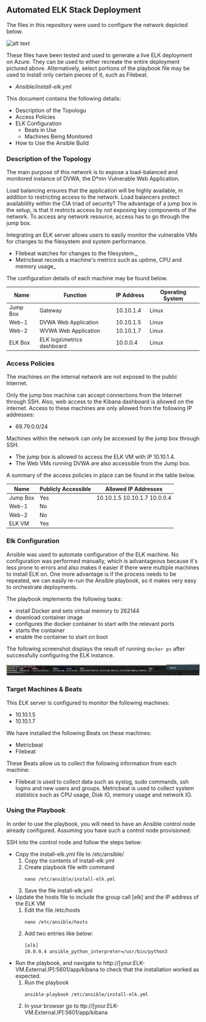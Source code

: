 ## Automated ELK Stack Deployment

The files in this repository were used to configure the network depicted below.

![alt text](Images/diagram_project1.png "Network Diagram")

These files have been tested and used to generate a live ELK deployment on Azure. They can be used to either recreate the entire deployment pictured above. Alternatively, select portions of the playbook file may be used to install only certain pieces of it, such as Filebeat.

  - _Ansible/install-elk.yml_

This document contains the following details:
- Description of the Topologu
- Access Policies
- ELK Configuration
  - Beats in Use
  - Machines Being Monitored
- How to Use the Ansible Build


### Description of the Topology

The main purpose of this network is to expose a load-balanced and monitored instance of DVWA, the D*mn Vulnerable Web Application.

Load balancing ensures that the application will be highly available, in addition to restricting access to the network.
Load balancers protect availablility within the CIA triad of security? The advantage of a jump box in the setup, is that it restricts access by not exposing key components of the network. To access any network resource, access has to go through the jump box.

Integrating an ELK server allows users to easily monitor the vulnerable VMs for changes to the filesystem and system performance.
- Filebeat watches for changes to the filesystem._
- Metricbeat records a machine's metrics such as uptime, CPU and memory usage_

The configuration details of each machine may be found below.

| Name     | Function                   | IP Address | Operating System |
|----------|----------------------------|------------|------------------|
| Jump Box | Gateway                    | 10.10.1.4  | Linux            |
| Web-1    | DVWA Web Application       | 10.10.1.5  | Linux            |
| Web-2    | WVWA Web Application       | 10.10.1.7  | Linux            |
| ELK Box  | ELK logs\metrics dashboard | 10.0.0.4   | Linux            |

### Access Policies

The machines on the internal network are not exposed to the public Internet. 

Only the jump box machine can accept connections from the Internet through SSH. Also, web access to the Kibana dashboard is allowed on the internet. Access to these machines are only allowed from the following IP addresses:
- 69.79.0.0/24

Machines within the network can only be accessed by the jump box through SSH.
- The jump box is allowed to access the ELK VM with IP 10.10.1.4.
- The Web VMs running DVWA are also accessible from the Jump box.

A summary of the access policies in place can be found in the table below.

| Name     | Publicly Accessible | Allowed IP Addresses         |
|----------|---------------------|------------------------------|
| Jump Box | Yes                 | 10.10.1.5 10.10.1.7 10.0.0.4 |
| Web-1    | No                  |                              |
| Web-2    | No                  |                              |
| ELK VM   | Yes                 |                              |

### Elk Configuration

Ansible was used to automate configuration of the ELK machine. No configuration was performed manually, which is advantageous because it's less prone to errors and also makes it easier if there were multiple machines to install ELK on. One more advantage is if the process needs to be repeated, we can easily re-run the Ansible playbook, so it makes very easy to orchestrate deployments.

The playbook implements the following tasks:
- install Docker and sets virtual memory to 262144
- download container image
- configures the docker container to start with the relevant ports
- starts the container
- enable the container to start on boot

The following screenshot displays the result of running `docker ps` after successfully configuring the ELK instance.

![](Images/docker_ps_output.png)

### Target Machines & Beats
This ELK server is configured to monitor the following machines:
- 10.10.1.5
- 10.10.1.7

We have installed the following Beats on these machines:
- Metricbeat
- Filebeat

These Beats allow us to collect the following information from each machine:
- Filebeat is used to collect data such as syslog, sudo commands, ssh logins and new users and groups. Metricbeat is used to collect system statistics such as CPU usage, Disk IO, memory usage and network IO.

### Using the Playbook
In order to use the playbook, you will need to have an Ansible control node already configured. Assuming you have such a control node provisioned: 

SSH into the control node and follow the steps below:
- Copy the install-elk.yml file to /etc/ansible/
   1) Copy the contents of install-elk.yml
   2) Create playbook file with command
      ```
      nano /etc/ansible/install-elk.yml
      ```
   3) Save the file install-elk.yml
- Update the hosts file to include the group call [elk] and the IP address of the ELK VM
   1) Edit the file /etc/hosts
      ```
      nano /etc/ansible/hosts
      ```
   2) Add two entries like below:
      ```
      [elk]
      10.0.0.4 ansible_python_interpreter=/usr/bin/python3
      ```
- Run the playbook, and navigate to http://[your.ELK-VM.External.IP]:5601/app/kibana to check that the installation worked as expected.
   1) Run the playbook
      ```
      ansible-playbook /etc/ansible/install-elk.yml
      ```
   2) In your browser go to ttp://[your.ELK-VM.External.IP]:5601/app/kibana
